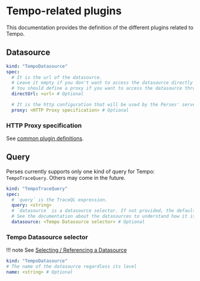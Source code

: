 # Tempo-related plugins

This documentation provides the definition of the different plugins related to Tempo.

## Datasource

```yaml
kind: "TempoDatasource"
spec:
  # It is the url of the datasource.
  # Leave it empty if you don't want to access the datasource directly from the UI.
  # You should define a proxy if you want to access the datasource through the Perses' server.
  directUrl: <url> # Optional

  # It is the http configuration that will be used by the Perses' server to redirect to the datasource any query sent by the UI.
  proxy: <HTTP Proxy specification> # Optional
```

### HTTP Proxy specification

See [common plugin definitions](https://github.com/perses/perses/blob/main/docs/plugins/common.md#http-proxy-specification).

## Query

Perses currently supports only one kind of query for Tempo: `TempoTraceQuery`. Others may come in the future.

```yaml
kind: "TempoTraceQuery"
spec:
  # `query` is the TraceQL expression.
  query: <string>
  # `datasource` is a datasource selector. If not provided, the default TempoDatasource is used.
  # See the documentation about the datasources to understand how it is selected.
  datasource: <Tempo Datasource selector> # Optional
```

### Tempo Datasource selector

!!! note
See [Selecting / Referencing a Datasource](https://github.com/perses/perses/blob/main/docs/api/datasource.md#selecting--referencing-a-datasource)

```yaml
kind: "TempoDatasource"
# The name of the datasource regardless its level
name: <string> # Optional
```
